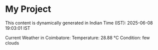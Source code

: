 # My Project

This content is dynamically generated in Indian Time (IST): 2025-06-08 19:03:01 IST


Current Weather in Coimbatore:
Temperature: 28.88 °C
Condition: few clouds
